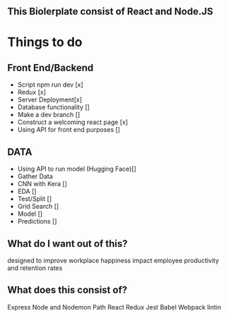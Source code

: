 ## This Biolerplate consist of React and Node.JS

# Things to do
## Front End/Backend
- Script npm run dev [x]
- Redux [x]
- Server Deployment[x]
- Database functionality []
- Make a dev branch []
- Construct a welcoming react page [x]
- Using API for front end purposes []
## DATA 
 - Using API to run model (Hugging Face)[]
 - Gather Data
 - CNN with Kera []
 - EDA []
 - Test/Split []
 - Grid Search []
 - Model []
 - Predictions []

## What do I want out of this?

designed to improve workplace happiness impact employee productivity and retention rates

## What does this consist of?
Express
Node and Nodemon
Path
React
Redux
Jest
Babel
Webpack
lintin
